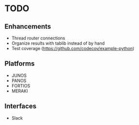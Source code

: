 # TODO

## Enhancements

- Thread router connections
- Organize results with tablib instead of by hand
- Test coverage (https://github.com/codecov/example-python)

## Platforms

- JUNOS
- PANOS
- FORTIOS
- MERAKI

## Interfaces

- Slack
